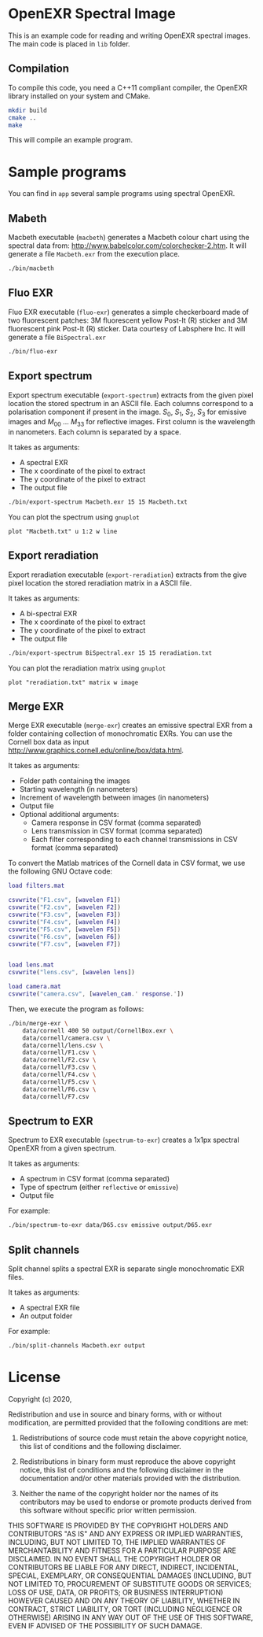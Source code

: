 # OpenEXR Spectral Image
This is an example code for reading and writing OpenEXR spectral images. The main code is placed in `lib` folder.

## Compilation
To compile this code, you need a C++11 compliant compiler, the OpenEXR library installed on your system and CMake.

```bash
mkdir build
cmake ..
make
```

This will compile an example program.

# Sample programs
You can find in `app` several sample programs using spectral OpenEXR.

## Mabeth
Macbeth executable (`macbeth`) generates a Macbeth colour chart using the spectral data from: http://www.babelcolor.com/colorchecker-2.htm. It will generate a file `Macbeth.exr` from the execution place.

```bash
./bin/macbeth
```

## Fluo EXR
Fluo EXR executable (`fluo-exr`) generates a simple checkerboard made of two fluorescent patches: 3M fluorescent yellow Post-It (R) sticker and 3M fluorescent pink Post-It (R) sticker. Data courtesy of Labsphere Inc. It will generate a file `BiSpectral.exr`

```bash
./bin/fluo-exr
```

## Export spectrum
Export spectrum executable (`export-spectrum`) extracts from the given pixel location the stored spectrum in an ASCII file. Each columns correspond to a polarisation component if present in the image. $S_0$, $S_1$, $S_2$, $S_3$ for emissive images and $M_{00}$ ... $M_{33}$ for reflective images. First column is the wavelength in nanometers. Each column is separated by a space.

It takes as arguments:
- A spectral EXR
- The x coordinate of the pixel to extract
- The y coordinate of the pixel to extract
- The output file

```bash
./bin/export-spectrum Macbeth.exr 15 15 Macbeth.txt
```

You can plot the spectrum using `gnuplot`
```gnuplot
plot "Macbeth.txt" u 1:2 w line
```

## Export reradiation
Export reradiation executable (`export-reradiation`) extracts from the give pixel location the stored reradiation matrix in a ASCII file.

It takes as arguments:
- A bi-spectral EXR
- The x coordinate of the pixel to extract
- The y coordinate of the pixel to extract
- The output file

```bash
./bin/export-spectrum BiSpectral.exr 15 15 reradiation.txt
```

You can plot the reradiation matrix using `gnuplot`
```gnuplot
plot "reradiation.txt" matrix w image
```

## Merge EXR
Merge EXR executable (`merge-exr`) creates an emissive spectral EXR from a folder containing collection of monochromatic EXRs. You can use the Cornell box data as input http://www.graphics.cornell.edu/online/box/data.html.

It takes as arguments:
- Folder path containing the images
- Starting wavelength (in nanometers)
- Increment of wavelength between images (in nanometers)
- Output file
- Optional additional arguments:
  - Camera response in CSV format (comma separated)
  - Lens transmission in CSV format (comma separated)
  - Each filter corresponding to each channel transmissions in CSV format (comma separated)

To convert the Matlab matrices of the Cornell data in CSV format, we use the following GNU Octave code:
```Matlab
load filters.mat

csvwrite("F1.csv", [wavelen F1])
csvwrite("F2.csv", [wavelen F2])
csvwrite("F3.csv", [wavelen F3])
csvwrite("F4.csv", [wavelen F4])
csvwrite("F5.csv", [wavelen F5])
csvwrite("F6.csv", [wavelen F6])
csvwrite("F7.csv", [wavelen F7])


load lens.mat
csvwrite("lens.csv", [wavelen lens])

load camera.mat
csvwrite("camera.csv", [wavelen_cam.' response.'])
```

Then, we execute the program as follows:
```bash
./bin/merge-exr \
    data/cornell 400 50 output/CornellBox.exr \
    data/cornell/camera.csv \
    data/cornell/lens.csv \
    data/cornell/F1.csv \
    data/cornell/F2.csv \
    data/cornell/F3.csv \
    data/cornell/F4.csv \
    data/cornell/F5.csv \
    data/cornell/F6.csv \
    data/cornell/F7.csv
```

## Spectrum to EXR
Spectrum to EXR executable (`spectrum-to-exr`) creates a 1x1px spectral OpenEXR from a given spectrum.

It takes as arguments:
- A spectrum in CSV format (comma separated)
- Type of spectrum (either `reflective` or `emissive`)
- Output file

For example:
```bash
./bin/spectrum-to-exr data/D65.csv emissive output/D65.exr
```

## Split channels
Split channel splits a spectral EXR is separate single monochromatic EXR files.

It takes as arguments:
- A spectral EXR file
- An output folder

For example:
```bash
./bin/split-channels Macbeth.exr output
```

# License
Copyright (c) 2020, <Authors>

Redistribution and use in source and binary forms, with or without modification, are permitted provided that the following conditions are met:

1. Redistributions of source code must retain the above copyright notice, this list of conditions and the following disclaimer.

2. Redistributions in binary form must reproduce the above copyright notice, this list of conditions and the following disclaimer in the documentation and/or other materials provided with the distribution.

3. Neither the name of the copyright holder nor the names of its contributors may be used to endorse or promote products derived from this software without specific prior written permission.

THIS SOFTWARE IS PROVIDED BY THE COPYRIGHT HOLDERS AND CONTRIBUTORS "AS IS" AND ANY EXPRESS OR IMPLIED WARRANTIES, INCLUDING, BUT NOT LIMITED TO, THE IMPLIED WARRANTIES OF MERCHANTABILITY AND FITNESS FOR A PARTICULAR PURPOSE ARE DISCLAIMED. IN NO EVENT SHALL THE COPYRIGHT HOLDER OR CONTRIBUTORS BE LIABLE FOR ANY DIRECT, INDIRECT, INCIDENTAL, SPECIAL, EXEMPLARY, OR CONSEQUENTIAL DAMAGES (INCLUDING, BUT NOT LIMITED TO, PROCUREMENT OF SUBSTITUTE GOODS OR SERVICES; LOSS OF USE, DATA, OR PROFITS; OR BUSINESS INTERRUPTION) HOWEVER CAUSED AND ON ANY THEORY OF LIABILITY, WHETHER IN CONTRACT, STRICT LIABILITY, OR TORT (INCLUDING NEGLIGENCE OR OTHERWISE) ARISING IN ANY WAY OUT OF THE USE OF THIS SOFTWARE, EVEN IF ADVISED OF THE POSSIBILITY OF SUCH DAMAGE.
